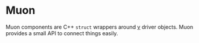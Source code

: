 # Muon
Muon components are C++ `struct` wrappers around [γ](gamma.md) driver objects. Muon provides a small API to connect things easily.
